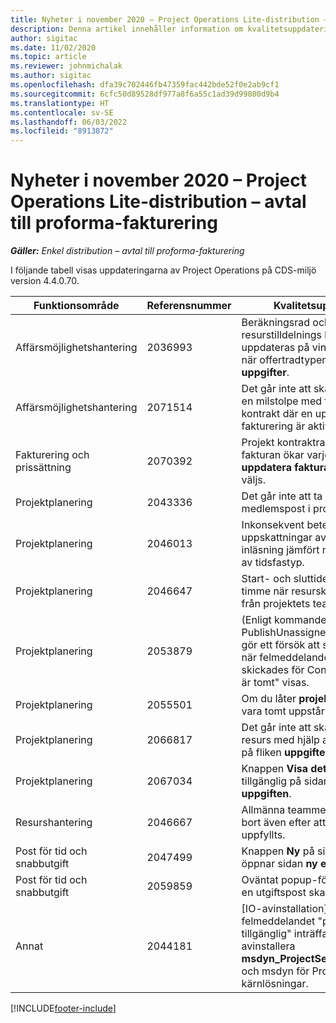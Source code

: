 ```yaml
---
title: Nyheter i november 2020 – Project Operations Lite-distribution – avtal till proforma-fakturering
description: Denna artikel innehåller information om kvalitetsuppdateringarna som är tillgängliga i versionen november 2020 av Project Operations Lite-distribution – avtal till proforma-fakturering.
author: sigitac
ms.date: 11/02/2020
ms.topic: article
ms.reviewer: johnmichalak
ms.author: sigitac
ms.openlocfilehash: dfa39c702446fb47359fac442bde52f0e2ab9cf1
ms.sourcegitcommit: 6cfc50d89528df977a8f6a55c1ad39d99800d9b4
ms.translationtype: HT
ms.contentlocale: sv-SE
ms.lasthandoff: 06/03/2022
ms.locfileid: "8913872"
---
```

# <a name="whats-new-november-2020---project-operations-lite-deployment---deal-to-proforma-invoicing"></a>Nyheter i november 2020 – Project Operations Lite-distribution – avtal till proforma-fakturering

_**Gäller:** Enkel distribution – avtal till proforma-fakturering_

I följande tabell visas uppdateringarna av Project Operations på CDS-miljö version 4.4.0.70.

| Funktionsområde                 | Referensnummer | Kvalitetsuppdatering                                                                                                                                                                    |
|------------------------------|------------------|-----------------------------------------------------------------------------------------------------------------------------------------------------------------------------------|
|   Affärsmöjlighetshantering       | 2036993          | Beräkningsrad och resurstilldelnings kontraktrader uppdateras på vinnande offerter när offertradtypen är **alla uppgifter**.                                                 |
|   Affärsmöjlighetshantering       | 2071514          | Det går inte att skapa en faktura för en milstolpe med fast pris i ett kontrakt där en uppgiftsbaserade fakturering är aktiverad.                                                                          |
| Fakturering och prissättning          | 2070392          | Projekt kontraktraderna på fakturan ökar varje gång **uppdatera fakturatransaktioner** väljs.                                                                       |
| Projektplanering             | 2043336          | Det går inte att ta bort en medlemspost i projektgruppen.                                                                                                                                    |
| Projektplanering             | 2046013          | Inkonsekvent beteende för uppskattningar av kolumnerna vid inläsning jämfört med vid ändring av tidsfastyp.                                                                                   |
| Projektplanering             | 2046647          | Start- och sluttider infaller efter en timme när resurskrav genereras från projektets teammedlemmar.                                                                      |
| Projektplanering             | 2053879          | (Enligt kommande CDS-lansering) PublishUnassignedAssignments gör ett försök att spara en aktivitet när felmeddelandet "värdet som skickades för ConditionOperator.In är tomt" visas. |
| Projektplanering             | 2055501          | Om du låter **projektets startdatum** vara tomt uppstår ett fel i schemat.                                                                                                      |
| Projektplanering             | 2066817          | Det går inte att skapa en allmän resurs med hjälp av personväljaren på fliken **uppgifter**.                                                                                               |
| Projektplanering             | 2067034          | Knappen **Visa detaljer** är inte tillgänglig på sidan **information om uppgiften**.                                                                                                         |
| Resurshantering          | 2046667          | Allmänna teammedlemmar tas inte bort även efter att alla resurser har uppfyllts.                                                                                                     |
| Post för tid och snabbutgift | 2047499          | Knappen **Ny** på sidan tidspost öppnar sidan **ny e-postsignatur**.                                                                                               |
| Post för tid och snabbutgift | 2059859          | Oväntat popup-fönster öppnas när en utgiftspost skapas.                                                                                                                         |
| Annat                        | 2044181          | [IO-avinstallation] - felmeddelandet "posten är inte tillgänglig" inträffar när du försöker avinstallera **msdyn_ProjectServiceCore_Patch** och msdyn för Project Service-kärnlösningar.        |


[!INCLUDE[footer-include](../../includes/footer-banner.md)]